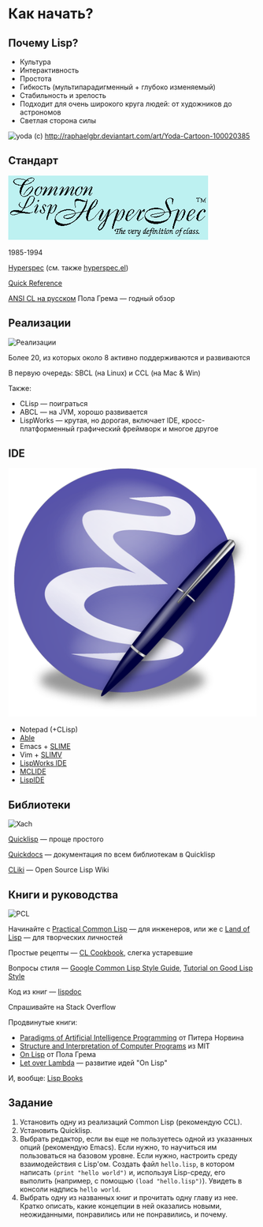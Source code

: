 # Как начать?

## Почему Lisp?

- Культура
- Интерактивность
- Простота
- Гибкость (мультипарадигменный + глубоко изменяемый)
- Стабильность и зрелость
- Подходит для очень широкого круга людей: от художников до астрономов
- Светлая сторона силы

![yoda](http://fc05.deviantart.net/fs37/i/2008/280/4/d/Yoda_Cartoon_by_Raphaelgbr.jpg)
(c) http://raphaelgbr.deviantart.com/art/Yoda-Cartoon-100020385


## Стандарт

![Hyperspec](img/hyperspec.gif)

1985-1994

[Hyperspec](http://www.lispworks.com/documentation/HyperSpec/Front/index.htm) (см. также [hyperspec.el](http://www.emacswiki.org/emacs/CommonLispHyperspec))

[Quick Reference](http://clqr.boundp.org/)

[ANSI CL на русском](http://www.books.ru/books/ansi-common-lisp-fail-3127808/) Пола Грема — годный обзор


## Реализации

![Реализации](img/lisps.jpg)

Более 20, из которых около 8 активно поддерживаются и развиваются

В первую очередь: SBCL (на Linux) и CCL (на Mac & Win)

Также:

- CLisp — поиграться
- ABCL — на JVM, хорошо развивается
- LispWorks — крутая, но дорогая, включает IDE, кросс-платформенный графический фреймворк и многое другое


## IDE

![Emacs](img/emacs.png)

- Notepad (+CLisp)
- [Able](http://common-lisp.net/project/able/)
- Emacs + [SLIME](http://www.common-lisp.net/project/slime/)
- Vim + [SLIMV](http://www.vim.org/scripts/script.php?script_id=2531)
- [LispWorks IDE](http://www.lispworks.com/)
- [MCLIDE](http://mclide.com/)
- [LispIDE](http://www.daansystems.com/lispide/)


## Библиотеки

![Xach](http://img.photobucket.com/albums/v473/pufpuf/xach.jpg)

[Quicklisp](http://www.quicklisp.org/) — проще простого

[Quickdocs](http://quickdocs.org/) — документация по всем библиотекам в Quicklisp

[CLiki](http://cliki.net/) — Open Source Lisp Wiki


## Книги и руководства

![PCL](http://www.gigamonkeys.com/book/small-cover.gif)

Начинайте с [Practical Common Lisp](http://gigamonkeys.com/book) — для инженеров, или же с [Land of Lisp]() — для творческих личностей

Простые рецепты — [CL Cookbook](http://cl-cookbook.sourceforge.net/), слегка устаревшие

Вопросы стиля — [Google Common Lisp Style Guide](http://google-styleguide.googlecode.com/svn/trunk/lispguide.xml), [Tutorial on Good Lisp Style]()

Код из книг — [lispdoc](http://lispdoc.com/)

Спрашивайте на Stack Overflow

Продвинутые книги:

- [Paradigms of Artificial Intelligence Programming](http://norvig.com/paip.html)
  от Питера Норвина
- [Structure and Interpretation of Computer Programs](http://mitpress.mit.edu/sicp/) из MIT
- [On Lisp](http://www.paulgraham.com/onlisp.html) от Пола Грема
- [Let over Lambda](http://letoverlambda.com/) — развитие идей "On Lisp"

И, вообще: [Lisp Books](http://www.pinterest.com/vseloved/lisp-books/)


## Задание

1. Установить одну из реализаций Common Lisp (рекомендую CCL).
2. Установить Quicklisp.
3. Выбрать редактор, если вы еще не пользуетесь одной из указанных опций
   (рекомендую Emacs). Если нужно, то научиться им пользоваться на базовом уровне.
   Если нужно, настроить среду взаимодействия с Lisp'ом. Создать файл `hello.lisp`,
   в котором написать `(print "hello world")` и, используя Lisp-среду, его выполить
   (например, с помощью `(load "hello.lisp")`). Увидеть в консоли надпись `hello world`.
4. Выбрать одну из названных книг и прочитать одну главу из нее.
   Кратко описать, какие концепции в ней оказались новыми,
   неожиданными, понравились или не понравились, и почему.
